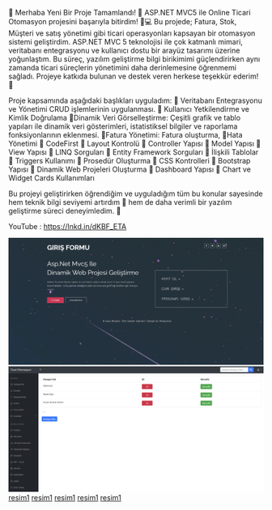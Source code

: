 🎉 Merhaba Yeni Bir Proje Tamamlandı! 🎉
ASP.NET MVC5 ile 
Online Ticari Otomasyon projesini başarıyla bitirdim! 💼💻
Bu projede; Fatura, Stok, Müşteri ve satış yönetimi gibi ticari operasyonları kapsayan bir otomasyon sistemi geliştirdim. ASP.NET MVC 5 teknolojisi ile çok katmanlı mimari, veritabanı entegrasyonu ve kullanıcı dostu bir arayüz tasarımı üzerine yoğunlaştım. Bu süreç, yazılım geliştirme bilgi birikimimi güçlendirirken aynı zamanda ticari süreçlerin yönetimini daha derinlemesine öğrenmemi sağladı.
Projeye katkıda bulunan ve destek veren herkese teşekkür ederim! 🚀

Proje kapsamında aşağıdaki başlıkları uyguladım:
📌 Veritabanı Entegrasyonu ve Yönetimi CRUD işlemlerinin uygulanması.
📌 Kullanıcı Yetkilendirme ve Kimlik Doğrulama
📌Dinamik Veri Görselleştirme: Çeşitli grafik ve tablo yapıları ile dinamik veri gösterimleri, istatistiksel bilgiler ve raporlama fonksiyonlarının eklenmesi.
📌Fatura Yönetimi: Fatura oluşturma,
📌Hata Yönetimi 
📌 CodeFirst 
📌 Layout Kontrolü 
📌 Controller Yapısı 
📌 Model Yapısı 
📌 View Yapısı 
📌 LINQ Sorguları 
📌 Entity Framework Sorguları 
📌 İlişkili Tablolar 
📌 Triggers Kullanımı 
📌 Prosedür Oluşturma 
📌 CSS Kontrolleri 
📌 Bootstrap Yapısı 
📌 Dinamik Web Projeleri Oluşturma 
📌 Dashboard Yapısı 
📌 Chart ve Widget Cards Kullanımları 


Bu projeyi geliştirirken öğrendiğim ve uyguladığım tüm bu konular sayesinde hem teknik bilgi seviyemi artırdım 💪 hem de daha verimli bir yazılım geliştirme süreci deneyimledim. 🚀

YouTube : https://lnkd.in/dKBF_ETA

![resim1](https://github.com/recepsamil/MvcOnlineTicariOtomasyon/blob/main/Mvc%20Online%20Ticcari%20Otomasyon/Ekran%20Al%C4%B1nt%C4%B1s%C4%B1.png?raw=true)
![resim1](https://github.com/recepsamil/MvcOnlineTicariOtomasyon/blob/main/Mvc%20Online%20Ticcari%20Otomasyon/Ekran%20Al%C4%B1nt%C4%B1s%C4%B14.PNG?raw=true)
[resim1]()
[resim1]()
[resim1]()
[resim1]()
[resim1]()
